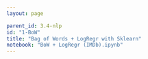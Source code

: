 ```yaml
---
layout: page

parent_id: 3.4-nlp
id: "1-BoW"
title: "Bag of Words + LogRegr with Sklearn"
notebook: "BoW + LogRegr (IMDb).ipynb"
---
```

